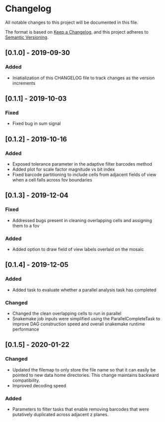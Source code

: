 # Changelog
All notable changes to this project will be documented in this file.

The format is based on [Keep a Changelog](https://keepachangelog.com/en/1.0.0/),
and this project adheres to [Semantic Versioning](https://semver.org/spec/v2.0.0.html).

## [0.1.0] - 2019-09-30
### Added
- Iniatialization of this CHANGELOG file to track changes as the version increments

## [0.1.1] - 2019-10-03
### Fixed
- Fixed bug in sum signal

## [0.1.2] - 2019-10-16
### Added
- Exposed tolerance parameter in the adaptive filter barcodes method
- Added plot for scale factor magnitude vs bit index
- Fixed barcode partitioning to include cells from adjacent fields of view when a cell falls across fov boundaries

## [0.1.3] - 2019-12-04
### Fixed
- Addressed bugs present in cleaning overlapping cells and assigning them to a fov
### Added
- Added option to draw field of view labels overlaid on the mosaic

## [0.1.4] - 2019-12-05
### Added
- Added task to evaluate whether a parallel analysis task has completed
### Changed
- Changed the clean overlapping cells to run in parallel
- Snakemake job inputs were simplified using the ParallelCompleteTask to improve DAG construction speed and overall snakemake runtime performance

## [0.1.5] - 2020-01-22
### Changed
- Updated the filemap to only store the file name so that it can easily be pointed to new data home directories. This change maintains backward compatibility.
- Improved decoding speed
### Added
- Parameters to filter tasks that enable removing barcodes that were putatively duplicated across adjacent z planes. 
